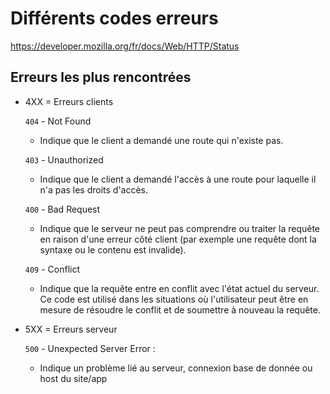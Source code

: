 # Différents codes erreurs

https://developer.mozilla.org/fr/docs/Web/HTTP/Status

## Erreurs les plus rencontrées

- 4XX = Erreurs clients

  `404` - Not Found
  - Indique que le client a demandé une route qui n'existe pas.

  `403` - Unauthorized
  - Indique que le client a demandé l'accès à une route pour laquelle il n'a pas les droits d'accès.
 
  `400` - Bad Request
  - Indique que le serveur ne peut pas comprendre ou traiter la requête en raison d'une erreur côté client (par exemple une requête dont la syntaxe ou le contenu est invalide).
 
  `409` - Conflict
  - Indique que la requête entre en conflit avec l'état actuel du serveur. Ce code est utilisé dans les situations où l'utilisateur peut être en mesure de résoudre le conflit et de soumettre à nouveau la requête.

- 5XX = Erreurs serveur

  `500` - Unexpected Server Error :
  - Indique un problème lié au serveur, connexion base de donnée ou host du site/app

